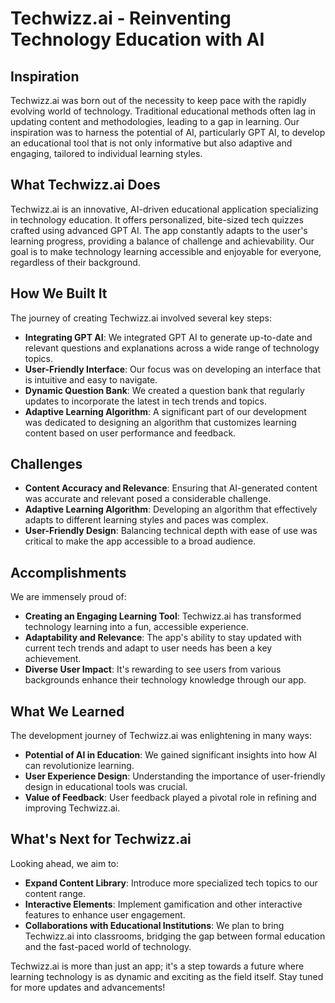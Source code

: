 # Techwizz.ai - Reinventing Technology Education with AI

## Inspiration
Techwizz.ai was born out of the necessity to keep pace with the rapidly evolving world of technology. Traditional educational methods often lag in updating content and methodologies, leading to a gap in learning. Our inspiration was to harness the potential of AI, particularly GPT AI, to develop an educational tool that is not only informative but also adaptive and engaging, tailored to individual learning styles.

## What Techwizz.ai Does
Techwizz.ai is an innovative, AI-driven educational application specializing in technology education. It offers personalized, bite-sized tech quizzes crafted using advanced GPT AI. The app constantly adapts to the user's learning progress, providing a balance of challenge and achievability. Our goal is to make technology learning accessible and enjoyable for everyone, regardless of their background.

## How We Built It
The journey of creating Techwizz.ai involved several key steps:
- **Integrating GPT AI**: We integrated GPT AI to generate up-to-date and relevant questions and explanations across a wide range of technology topics.
- **User-Friendly Interface**: Our focus was on developing an interface that is intuitive and easy to navigate.
- **Dynamic Question Bank**: We created a question bank that regularly updates to incorporate the latest in tech trends and topics.
- **Adaptive Learning Algorithm**: A significant part of our development was dedicated to designing an algorithm that customizes learning content based on user performance and feedback.

## Challenges
- **Content Accuracy and Relevance**: Ensuring that AI-generated content was accurate and relevant posed a considerable challenge.
- **Adaptive Learning Algorithm**: Developing an algorithm that effectively adapts to different learning styles and paces was complex.
- **User-Friendly Design**: Balancing technical depth with ease of use was critical to make the app accessible to a broad audience.

## Accomplishments
We are immensely proud of:
- **Creating an Engaging Learning Tool**: Techwizz.ai has transformed technology learning into a fun, accessible experience.
- **Adaptability and Relevance**: The app's ability to stay updated with current tech trends and adapt to user needs has been a key achievement.
- **Diverse User Impact**: It's rewarding to see users from various backgrounds enhance their technology knowledge through our app.

## What We Learned
The development journey of Techwizz.ai was enlightening in many ways:
- **Potential of AI in Education**: We gained significant insights into how AI can revolutionize learning.
- **User Experience Design**: Understanding the importance of user-friendly design in educational tools was crucial.
- **Value of Feedback**: User feedback played a pivotal role in refining and improving Techwizz.ai.

## What's Next for Techwizz.ai
Looking ahead, we aim to:
- **Expand Content Library**: Introduce more specialized tech topics to our content range.
- **Interactive Elements**: Implement gamification and other interactive features to enhance user engagement.
- **Collaborations with Educational Institutions**: We plan to bring Techwizz.ai into classrooms, bridging the gap between formal education and the fast-paced world of technology.

Techwizz.ai is more than just an app; it's a step towards a future where learning technology is as dynamic and exciting as the field itself. Stay tuned for more updates and advancements!


